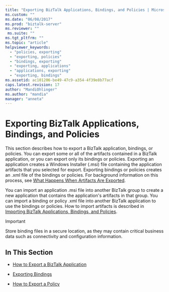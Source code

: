 ```yaml
---
title: "Exporting BizTalk Applications, Bindings, and Policies | Microsoft Docs"
ms.custom: ""
ms.date: "06/08/2017"
ms.prod: "biztalk-server"
ms.reviewer: ""
 ms.suite: ""
ms.tgt_pltfrm: ""
ms.topic: "article"
helpviewer_keywords: 
  - "policies, exporting"
  - "exporting, policies"
  - "bindings, exporting"
  - "exporting, applications"
  - "applications, exporting"
  - "exporting, bindings"
ms.assetid: ac101206-be49-47c9-a354-4f39e8b77acf
caps.latest.revision: 17
author: "MandiOhlinger"
ms.author: "mandia"
manager: "anneta"
---
```

# Exporting BizTalk Applications, Bindings, and Policies
This section describes how to export a BizTalk application, bindings, or policies. You can export some or all of the artifacts contained in a BizTalk application, or you can export only its bindings or policies. Exporting an application creates a Windows Installer (.msi) file containing the application artifacts that you selected for export. Exporting bindings or policies creates an .xml file of the bindings or policies. For background information on this process, see [What Happens When Artifacts Are Exported](../core/what-happens-when-artifacts-are-exported.md).  
  
 You can import an application .msi file into another BizTalk group to create a new application that contains the application's artifacts in that group. You can import a binding or policy .xml file into another BizTalk application to use the bindings or policies. How to import artifacts is described in [Importing BizTalk Applications, Bindings, and Policies](../core/importing-biztalk-applications-bindings-and-policies.md).  
  
> [!IMPORTANT]
>  Store binding files in a secure location, as they may contain critical business data such as connectivity and configuration information.  
  
## In This Section  
  
-   [How to Export a BizTalk Application](../core/how-to-export-a-biztalk-application.md)  
  
-   [Exporting Bindings](../core/exporting-bindings6.md)  
  
-   [How to Export a Policy](../core/how-to-export-a-policy.md)